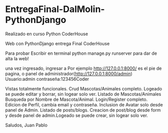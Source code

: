 # EntregaFinal-DalMolin-PythonDjango
Realizado en curso Python CoderHouse

Web con PythonDjango entrega Final CoderHouse

Para probar Escribir en terminal python manage.py runserver para dar de alta la web!

una vez ingresado, ingresar a Por ejemplo http://127.0.0.1:8000/ es el pie de pagina, o panel de administrador(http://127.0.0.1:8000/admin)
Usuario:admin contraseña:123456Coder

Vistas totalmente funcionales.
Crud Mascotas/Animales completo. Logeado se puede editar y borrar, sin logear solo ver.
Listado de Mascotas/Animales
Busqueda por Nombre de Mascota/Animal.
Login/Register completo.
Edicion de Perfil, cambia email y contraseña.
Inclusion de Avatar solo desde panel de Admin.
Listado de posts/blogs. 
Creacion de post/blog desde form y desde panel de admin.Logeado se puede crear, sin logear solo ver.



Saludos, Juan Pablo
